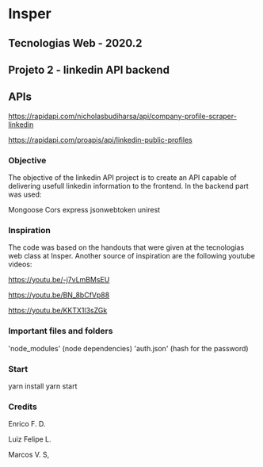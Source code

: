 # Insper

## Tecnologias Web - 2020.2

## Projeto 2 - linkedin API backend

## APIs

https://rapidapi.com/nicholasbudiharsa/api/company-profile-scraper-linkedin

https://rapidapi.com/proapis/api/linkedin-public-profiles

### Objective

The objective of the linkedin API project is to create an API capable of delivering usefull linkedin information to the frontend. In the backend part was used:

Mongoose
Cors
express
jsonwebtoken
unirest

### Inspiration

The code was based on the handouts that were given at the tecnologias web class at Insper. Another source of inspiration are the following youtube videos:

https://youtu.be/-j7vLmBMsEU

https://youtu.be/BN_8bCfVp88

https://youtu.be/KKTX1l3sZGk

### Important files and folders

'node_modules' (node dependencies)
'auth.json' (hash for the password)

### Start

yarn install
yarn start

### Credits

Enrico F. D.

Luiz Felipe L.

Marcos V. S,
